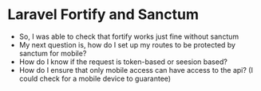 # Laravel Fortify and Sanctum
- So, I was able to check that fortify works just fine without sanctum
- My next question is, how do I set up my routes to be protected by sanctum for mobile?
- How do I know if the request is token-based or seesion based?
- How do I ensure that only mobile access can have access to the api? (I could check for a mobile device to guarantee)
